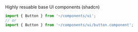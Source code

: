 Highly resuable base UI components (shadcn)

```ts
import { Button } from '~/components/ui';
// or
import { Button } from '~/components/ui/button.component';
```
